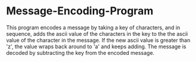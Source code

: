 # Message-Encoding-Program
This program encodes a message by taking a key of characters, and in sequence, adds the ascii value of the characters in the 
key to the the ascii value of the character in the message. If the new ascii value is greater than 'z', the value wraps back around to 'a' and keeps adding.
The message is decoded by subtracting the key from the encoded message.
